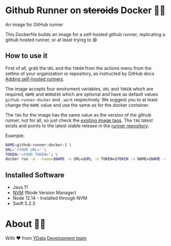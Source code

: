 # Github Runner on ~~steroids~~ Docker 🏃‍📦

An image for GitHub runner

This Dockerfile builds an image for a self-hosted github runner, replicating a github hosted runner, or at least trying to 😅

## How to use it

First of all, grab the `URL` and the `TOKEN` from the actions menu from the settins of your organization or repository, as instructed by GitHub docs [Adding self-hosted runners](https://help.github.com/en/actions/hosting-your-own-runners/adding-self-hosted-runners).

The image accepts four enviroment variables, `URL` and `TOKEN` which are required, `NAME` and `WORKDIR` which are optional and have as default values `github-runner-docker` and `_work` respectively. 
We suggest you to at least change the `NAME` value and use the same as for the docker container.

The `TAG` for the image has the same value as the version of the github runner, not for all, so just check the [existing image tags](https://hub.docker.com/repository/docker/ydata/github-runner/tags). 
The `TAG` latest exists and points to the latest stable release in the [runner repository](https://github.com/actions/runner/releases).

Example:

```bash
NAME=github-runner-docker-1 \
URL='<YOUR URL>' \
TOKEN='<YOUR TOKEN>'; \
docker run -d --name=$NAME -e URL=$URL -e TOKEN=$TOKEN -e NAME=$NAME -v /var/run/docker.sock:/var/run/docker.sock ydataai/github-runner:v2.262.1
```

## Installed Software

- Java 11
- [NVM](https://github.com/nvm-sh/nvm/blob/master/README.md) (Node Version Manager)
- Node 12.14 - Installed through NVM
- Swift 5.2.3

# About 👯‍♂️

With ❤️ from [YData](https://ydata.ai) [Development team](mailto://developers@ydata.ai)
